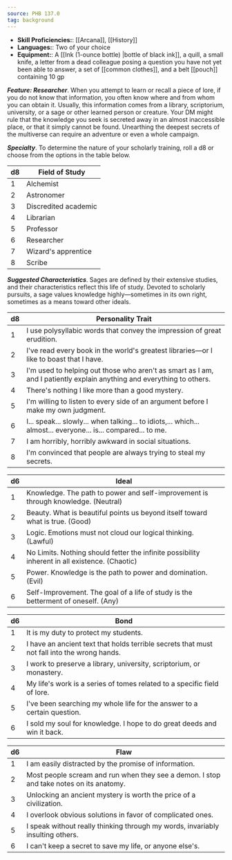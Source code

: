 ```yaml
---
source: PHB 137.0
tag: background
---
```



- **Skill Proficiencies:**: [[Arcana]], [[History]]
- **Languages:**: Two of your choice
- **Equipment:**: A [[Ink (1-ounce bottle) \|bottle of black ink]], a quill, a small knife, a letter from a dead colleague posing a question you have not yet been able to answer, a set of [[common clothes]], and a belt [[pouch]] containing 10 gp


**_Feature: Researcher_**. When you attempt to learn or recall a piece of lore, if you do not know that information, you often know where and from whom you can obtain it. Usually, this information comes from a library, scriptorium, university, or a sage or other learned person or creature. Your DM might rule that the knowledge you seek is secreted away in an almost inaccessible place, or that it simply cannot be found. Unearthing the deepest secrets of the multiverse can require an adventure or even a whole campaign.

**_Specialty_**. To determine the nature of your scholarly training, roll a d8 or choose from the options in the table below.

|d8|Field of Study|
|---|-------------|
|1|Alchemist|
|2|Astronomer|
|3|Discredited academic|
|4|Librarian|
|5|Professor|
|6|Researcher|
|7|Wizard's apprentice|
|8|Scribe|


**_Suggested Characteristics_**. Sages are defined by their extensive studies, and their characteristics reflect this life of study. Devoted to scholarly pursuits, a sage values knowledge highly—sometimes in its own right, sometimes as a means toward other ideals.

|d8|Personality Trait|
|---|-------------|
|1|I use polysyllabic words that convey the impression of great erudition.|
|2|I've read every book in the world's greatest libraries—or I like to boast that I have.|
|3|I'm used to helping out those who aren't as smart as I am, and I patiently explain anything and everything to others.|
|4|There's nothing I like more than a good mystery.|
|5|I'm willing to listen to every side of an argument before I make my own judgment.|
|6|I... speak... slowly... when talking... to idiots,... which... almost... everyone... is... compared... to me.|
|7|I am horribly, horribly awkward in social situations.|
|8|I'm convinced that people are always trying to steal my secrets.|

|d6|Ideal|
|---|-------------|
|1|Knowledge. The path to power and self-improvement is through knowledge. (Neutral)|
|2|Beauty. What is beautiful points us beyond itself toward what is true. (Good)|
|3|Logic. Emotions must not cloud our logical thinking. (Lawful)|
|4|No Limits. Nothing should fetter the infinite possibility inherent in all existence. (Chaotic)|
|5|Power. Knowledge is the path to power and domination. (Evil)|
|6|Self-Improvement. The goal of a life of study is the betterment of oneself. (Any)|

|d6|Bond|
|---|-------------|
|1|It is my duty to protect my students.|
|2|I have an ancient text that holds terrible secrets that must not fall into the wrong hands.|
|3|I work to preserve a library, university, scriptorium, or monastery.|
|4|My life's work is a series of tomes related to a specific field of lore.|
|5|I've been searching my whole life for the answer to a certain question.|
|6|I sold my soul for knowledge. I hope to do great deeds and win it back.|

|d6|Flaw|
|---|-------------|
|1|I am easily distracted by the promise of information.|
|2|Most people scream and run when they see a demon. I stop and take notes on its anatomy.|
|3|Unlocking an ancient mystery is worth the price of a civilization.|
|4|I overlook obvious solutions in favor of complicated ones.|
|5|I speak without really thinking through my words, invariably insulting others.|
|6|I can't keep a secret to save my life, or anyone else's.|

